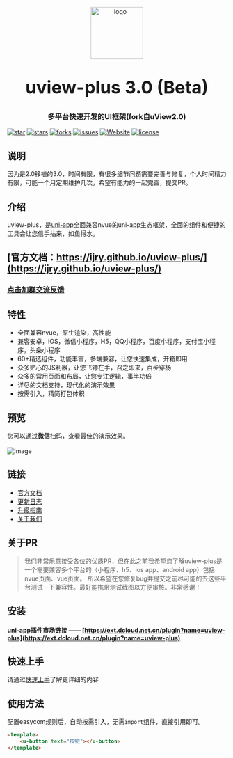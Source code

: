 <p align="center">
    <img alt="logo" src="https://uviewui.com/common/logo.png" width="120" height="120" style="margin-bottom: 10px;">
</p>
<h3 align="center" style="margin: 30px 0 30px;font-weight: bold;font-size:40px;">uview-plus 3.0 (Beta)</h3>
<h3 align="center">多平台快速开发的UI框架(fork自uView2.0)</h3>

[![star](https://gitee.com/uiadmin/uview-plus/badge/star.svg?theme=gvp)](https://gitee.com/uiadmin/uview-plus/stargazers)
[![stars](https://img.shields.io/github/stars/ijry/uview-plus?style=flat-square&logo=GitHub)](https://github.com/ijry/uview-plus)
[![forks](https://img.shields.io/github/forks/ijry/uview-plus?style=flat-square&logo=GitHub)](https://github.com/ijry/uview-plus)
[![issues](https://img.shields.io/github/issues/ijry/uview-plus?style=flat-square&logo=GitHub)](https://github.com/ijry/uview-plus/issues)
[![Website](https://img.shields.io/badge/uview-plus-blue?style=flat-square)](https://ijry.github.io/uview-plus/)
[![license](https://img.shields.io/github/license/ijry/uview-plus?style=flat-square)](https://en.wikipedia.org/wiki/MIT_License)
<!-- [![release](https://img.shields.io/github/v/release/ijry/uview-plus?style=flat-square)](https://github.com/ijry/uview-plus/releases) -->

## 说明

因为是2.0移植的3.0，时间有限，有很多细节问题需要完善与修复，个人时间精力有限，可能一个月定期维护几次，希望有能力的一起完善，提交PR。

## 介绍

uview-plus，是[uni-app](https://uniapp.dcloud.io/)全面兼容nvue的uni-app生态框架，全面的组件和便捷的工具会让您信手拈来，如鱼得水。

## [官方文档：https://ijry.github.io/uview-plus/](https://ijry.github.io/uview-plus/)

### [点击加群交流反馈](https://uiadmin.net/uview-plus/components/addQQGroup.html)

## 特性

- 全面兼容nvue，原生渲染，高性能
- 兼容安卓，iOS，微信小程序，H5，QQ小程序，百度小程序，支付宝小程序，头条小程序
- 60+精选组件，功能丰富，多端兼容，让您快速集成，开箱即用
- 众多贴心的JS利器，让您飞镖在手，召之即来，百步穿杨
- 众多的常用页面和布局，让您专注逻辑，事半功倍
- 详尽的文档支持，现代化的演示效果
- 按需引入，精简打包体积


## 预览

您可以通过**微信**扫码，查看最佳的演示效果。
<br>
<br>
![image](https://user-images.githubusercontent.com/3102798/197370341-2f5ca42c-7d8f-400a-bbc7-051500842fbf.png)


## 链接

- [官方文档](https://ijry.github.io/uview-plus/)
- [更新日志](https://ijry.github.io/uview-plus/components/changelog.html)
- [升级指南](https://ijry.github.io/uview-plus/components/changeGuide.html)
- [关于我们](https://ijry.github.io/uview-plus/cooperation/about.html)

## 关于PR

> 我们非常乐意接受各位的优质PR，但在此之前我希望您了解uview-plus是一个需要兼容多个平台的（小程序、h5、ios app、android app）包括nvue页面、vue页面。
> 所以希望在您修复bug并提交之前尽可能的去这些平台测试一下兼容性。最好能携带测试截图以方便审核。非常感谢！

## 安装

#### **uni-app插件市场链接** —— [https://ext.dcloud.net.cn/plugin?name=uview-plus](https://ext.dcloud.net.cn/plugin?name=uview-plus)

## 快速上手

请通过[快速上手](https://ijry.github.io/uview-plus/components/quickstart.html)了解更详细的内容

## 使用方法
配置easycom规则后，自动按需引入，无需`import`组件，直接引用即可。

```html
<template>
	<u-button text="按钮"></u-button>
</template>
```


